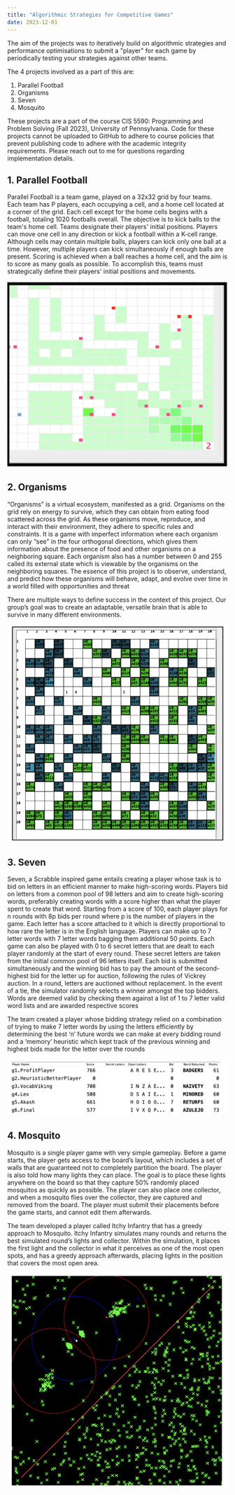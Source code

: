 ```yaml
---
title: "Algorithmic Strategies for Competitive Games"
date: 2023-12-01
---
```


The aim of the projects was to iteratively build on algorithmic strategies and performance optimisations to submit a "player" for each game by periodically testing your strategies against other teams.

The 4 projects involved as a part of this are:
1. Parallel Football
2. Organisms
3. Seven
4. Mosquito

These projects are a part of the course CIS 5590: Programming and Problem Solving (Fall 2023), University of Pennsylvania. Code for these projects cannot be uploaded to GitHub to adhere to course policies that prevent publishing code to adhere with the academic integrity requirements. Please reach out to me for questions regarding implementation details.

## 1. Parallel Football

Parallel Football is a team game, played on a 32x32 grid by four teams. Each team has P players, each occupying a cell, and a home cell located at a corner of the grid. Each cell except for the home cells begins with a football, totaling 1020 footballs overall. The objective is to kick balls to the team's home cell. Teams designate their players' initial positions. Players can move one cell in any direction or kick a football within a K-cell range. Although cells may contain multiple balls, players can kick only one ball at a time. However, multiple players can kick simultaneously if enough balls are present. Scoring is achieved when a ball reaches a home cell, and the aim is to score as many goals as possible. To accomplish this, teams must strategically define their players' initial positions and movements.

![Game Board Screenshot](parallel_football.png)

## 2. Organisms

“Organisms” is a virtual ecosystem, manifested as a grid. Organisms on the grid rely on energy to survive, which they can obtain from eating food scattered across the grid. As these organisms move, reproduce, and interact with their environment, they adhere to specific rules and constraints. It is a game with imperfect information where each organism can only “see” in the four orthogonal directions, which gives them information about the presence of food and other organisms on a neighboring square. Each organism also has a number between 0 and 255 called its external state which is viewable by the organisms on the neighboring squares. The essence of this project is to observe, understand, and predict how these organisms will behave, adapt, and evolve over time in a world filled with opportunities and threat

There are multiple ways to define success in the context of this project. Our group’s goal was to create an adaptable, versatile brain that is able to survive in many different environments.

![Game Board Screenshot](organisms.png)

## 3. Seven

Seven, a Scrabble inspired game entails creating a player whose task is to bid on letters in an efficient manner to make high-scoring words. Players bid on letters from a common pool of 98 letters and aim to create high-scoring words, preferably creating words with a score higher than what the player spent to create that word. Starting from a score of 100, each player plays for n rounds with 8p bids per round where p is the number of players in the game. Each letter has a score attached to it which is directly proportional to how rare the letter is in the English language. Players can make up to 7 letter words with 7 letter words bagging them additional 50 points. Each game can also be played with 0 to 6 secret letters that are dealt to each player randomly at the start of every round. These secret letters are taken from the initial common pool of 96 letters itself. Each bid is submitted simultaneously and the winning bid has to pay the amount of the second-highest bid for the letter up for auction, following the rules of Vickrey auction. In a round, letters are auctioned without replacement. In the event of a tie, the simulator randomly selects a winner amongst the top bidders. Words are deemed valid by checking them against a list of 1 to 7 letter valid word lists and are awarded respective scores

The team created a player whose bidding strategy relied on a combination of trying to make 7 letter words by using the letters efficiently by determining the best ‘n’ future words we can make at every bidding round and a ‘memory’ heuristic which kept track of the previous winning and highest bids made for the letter over the rounds

![Game Board Screenshot](seven.png)

## 4. Mosquito

Mosquito is a single player game with very simple gameplay. Before a game starts, the player gets access to the board’s layout, which includes a set of walls that are guaranteed not to completely partition the board. The player is also told how many lights they can place. The goal is to place these lights anywhere on the board so that they capture 50% randomly placed mosquitos as quickly as possible. The player can also place one collector, and when a mosquito flies over the collector, they are captured and removed from the board. The player must submit their placements before the game starts, and cannot edit them afterwards. 

The team developed a player called Itchy Infantry that has a greedy approach to Mosquito. Itchy Infantry simulates many rounds and returns the best simulated round’s lights and collector. Within the simulation, it places the first light and the collector in what it perceives as one of the most open spots, and has a greedy approach afterwards, placing lights in the position that covers the most open area.

![Game Board Screenshot](mosquito.png)
